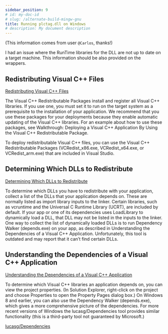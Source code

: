 ```yaml
---
sidebar_position: 9
# id: my-doc-id
# slug: /alternate-build-mingw-gnu
title: Running plctag.dll on Windows
# description: My document description
---
```


(This information comes from user `@Carlos`, thanks!)

I had an issue where the RunTime libraries for the DLL are not up to date on a target machine. This information should be also provided on the wrappers.

## Redistributing Visual C++ Files

[Redistributing Visual C++ Files](https://docs.microsoft.com/en-us/cpp/windows/redistributing-visual-cpp-files?view=vs-2019)

The Visual C++ Redistributable Packages install and register all Visual C++ libraries. If you use one, you must set it to run on the target system as a prerequisite to the installation of your application. We recommend that you use these packages for your deployments because they enable automatic updating of the Visual C++ libraries. For an example about how to use these packages, see Walkthrough: Deploying a Visual C++ Application By Using the Visual C++ Redistributable Package.

To deploy redistributable Visual C++ files, you can use the Visual C++ Redistributable Packages (VCRedist_x86.exe, VCRedist_x64.exe, or VCRedist_arm.exe) that are included in Visual Studio.

## Determining Which DLLs to Redistribute

[Determining Which DLLs to Redistribute](https://docs.microsoft.com/en-us/cpp/windows/determining-which-dlls-to-redistribute?view=vs-2019)

To determine which DLLs you have to redistribute with your application, collect a list of the DLLs that your application depends on. These are normally listed as import library inputs to the linker. Certain libraries, such as vcruntime and the Universal C Runtime Library (UCRT), are included by default. If your app or one of its dependencies uses LoadLibrary to dynamically load a DLL, that DLL may not be listed in the inputs to the linker. One way to collect the list of dynamically loaded DLLs is to run Dependency Walker (depends.exe) on your app, as described in Understanding the Dependencies of a Visual C++ Application. Unfortunately, this tool is outdated and may report that it can’t find certain DLLs.

## Understanding the Dependencies of a Visual C++ Application

[Understanding the Dependencies of a Visual C++ Application](https://docs.microsoft.com/en-us/cpp/windows/understanding-the-dependencies-of-a-visual-cpp-application?view=vs-2019)

To determine which Visual C++ libraries an application depends on, you can view the project properties. (In Solution Explorer, right-click on the project and choose Properties to open the Property Pages dialog box.) On Windows 8 and earlier, you can also use the Dependency Walker (depends.exe), which gives a more comprehensive picture of the dependencies. For more recent versions of Windows the lucasg/Dependencies tool provides similar functionality (this is a third-party tool not guaranteed by Microsoft.)

[lucasg/Dependencies](https://github.com/lucasg/Dependencies)